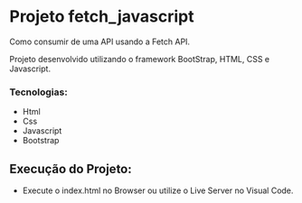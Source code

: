 # Projeto fetch_javascript
Como consumir de uma API usando a Fetch API.

Projeto desenvolvido utilizando o framework BootStrap, HTML, CSS e Javascript.

### Tecnologias:
* Html
* Css
* Javascript
* Bootstrap

## Execução do Projeto:
- Execute o index.html no Browser ou utilize o Live Server no Visual Code.
